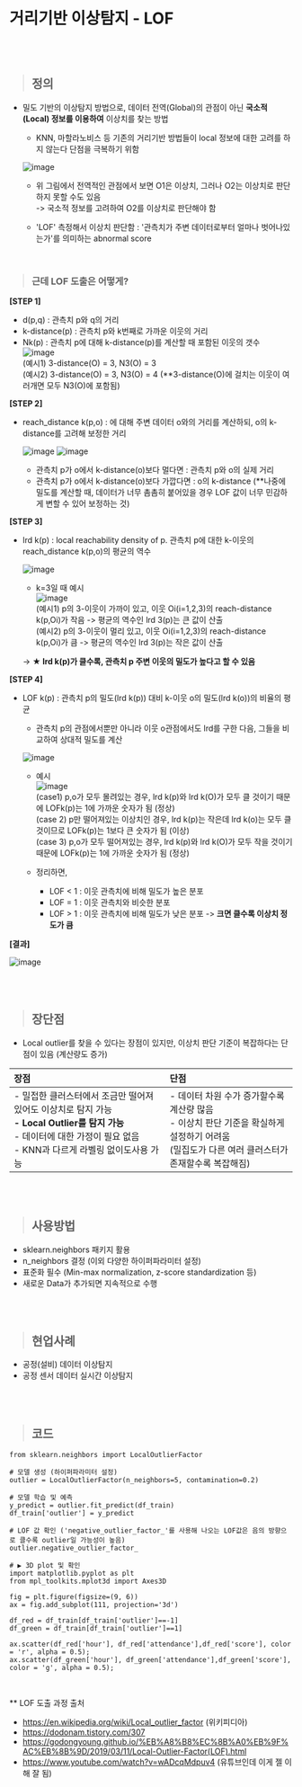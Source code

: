 # 거리기반 이상탐지 - LOF

</br>
</br>

> ## 정의
* 밀도 기반의 이상탐지 방법으로, 데이터 전역(Global)의 관점이 아닌 **국소적(Local) 정보를 이용하여** 이상치를 찾는 방법
  - KNN, 마할라노비스 등 기존의 거리기반 방법들이 local 정보에 대한 고려를 하지 않는다 단점을 극복하기 위함
  
  ![image](https://user-images.githubusercontent.com/55543156/219376604-c8228955-7cbe-4d0c-9d49-c387942e0e11.png)

  - 위 그림에서  전역적인 관점에서 보면 O1은 이상치, 그러나 O2는 이상치로 판단하지 못할 수도 있음   
    -> 국소적 정보를 고려하여 O2를 이상치로 판단해야 함
    
  - 'LOF' 측정해서 이상치 판단함 : '관측치가 주변 데이터로부터 얼마나 벗어나있는가'를 의미하는 abnormal score

</br>

> ### 근데 LOF 도출은 어떻게?

**[STEP 1]**
* d(p,q) : 관측치 p와 q의 거리
* k-distance(p) : 관측치 p와 k번째로 가까운 이웃의 거리
* Nk(p) : 관측치 p에 대해 k-distance(p)를 계산할 때 포함된 이웃의 갯수
  ![image](https://user-images.githubusercontent.com/55543156/219379583-85318823-79a4-4133-92cc-a8062f88b0e2.png) </br>
  (예시1) 3-distance(O) = 3, N3(O) = 3   
  (예시2) 3-distance(O) = 3, N3(O) = 4 (**3-distance(O)에 걸치는 이웃이 여러개면 모두 N3(O)에 포함됨)

**[STEP 2]**
* reach_distance k(p,o) : 에 대해 주변 데이터 o와의 거리를 계산하되, o의 k-distance를 고려해 보정한 거리

  ![image](https://user-images.githubusercontent.com/55543156/219381117-ef6fef50-9e68-49ee-98a2-57531c805076.png)
  ![image](https://user-images.githubusercontent.com/55543156/219381229-68a563dd-574b-4edc-8fd3-42f08a1a0170.png)
  
  - 관측치 p가 o에서 k-distance(o)보다 멀다면 : 관측치 p와 o의 실제 거리
  - 관측치 p가 o에서 k-distance(o)보다 가깝다면 : o의 k-distance
    (**나중에 밀도를 계산할 때, 데이터가 너무 촘촘히 붙어있을 경우 LOF 값이 너무 민감하게 변할 수 있어 보정하는 것)

**[STEP 3]**
* lrd k(p) : local reachability density of p. 관측치 p에 대한 k-이웃의 reach_distance k(p,o)의 평균의 역수

  ![image](https://user-images.githubusercontent.com/55543156/219384654-d73584e2-30c1-41b3-89cc-a4d9adaf1358.png)
  
  - k=3일 때 예시   
  ![image](https://user-images.githubusercontent.com/55543156/219384785-70f42935-5a26-4b1a-aea8-4ab01d62c8bc.png) </br>
  (예시1) p의 3-이웃이 가까이 있고, 이웃 Oi(i=1,2,3)의 reach-distance k(p,Oi)가 작음 -> 평균의 역수인 lrd 3(p)는 큰 값이 산출   
  (예시2) p의 3-이웃이 멀리 있고, 이웃 Oi(i=1,2,3)의 reach-distance k(p,Oi)가 큼 -> 평균의 역수인 lrd 3(p)는 작은 값이 산출   
  
  -> **★ lrd k(p)가 클수록, 관측치 p 주변 이웃의 밀도가 높다고 할 수 있음**   
  
**[STEP 4]**
* LOF k(p) : 관측치 p의 밀도(lrd k(p)) 대비 k-이웃 o의 밀도(lrd k(o))의 비율의 평균
  - 관측치 p의 관점에서뿐만 아니라 이웃 o관점에서도 lrd를 구한 다음, 그들을 비교하여 상대적 밀도를 계산
  
  ![image](https://user-images.githubusercontent.com/55543156/219386246-75d3f480-1089-4236-b510-69827116cb9c.png)
  
  - 예시   
  ![image](https://user-images.githubusercontent.com/55543156/219387181-2c3a899e-0f25-439b-9d61-5c33101c355d.png) </br>
  (case1) p,o가 모두 몰려있는 경우, lrd k(p)와 lrd k(O)가 모두 클 것이기 때문에 LOFk(p)는 1에 가까운 숫자가 됨 (정상)   
  (case 2) p만 떨어져있는 이상치인 경우, lrd k(p)는 작은데 lrd k(o)는 모두 클 것이므로 LOFk(p)는 1보다 큰 숫자가 됨 (이상)   
  (case 3) p,o가 모두 떨어져있는 경우, lrd k(p)와 lrd k(O)가 모두 작을 것이기 때문에 LOFk(p)는 1에 가까운 숫자가 됨 (정상)   
  
  - 정리하면,
    - LOF < 1 : 이웃 관측치에 비해 밀도가 높은 분포
    - LOF = 1 : 이웃 관측치와 비슷한 분포
    - LOF > 1 : 이웃 관측치에 비해 밀도가 낮은 분포 -> **크면 클수록 이상치 정도가 큼**

**[결과]** </br> 

  ![image](https://user-images.githubusercontent.com/55543156/219388552-eeac51cc-0544-404f-b25b-2c4b2bfb5ede.png)
  
 
</br>
</br>

> ## 장단점
* Local outlier를 찾을 수 있다는 장점이 있지만, 이상치 판단 기준이 복잡하다는 단점이 있음 (계산량도 증가)

|장점|단점|
|:---|:---|
|- 밀접한 클러스터에서 조금만 떨어져있어도 이상치로 탐지 가능 </br> **- Local Outlier를 탐지 가능** </br> - 데이터에 대한 가정이 필요 없음 </br> - KNN과 다르게 라벨링 없이도사용 가능 |- 데이터 차원 수가 증가할수록 계산량 많음 </br> - 이상치 판단 기준을 확실하게 설정하기 어려움 </br> (밀집도가 다른 여러 클러스터가 존재할수록 복잡해짐)  |


</br>
</br>

> ## 사용방법
* sklearn.neighbors 패키지 활용
* n_neighbors 결정 (이외 다양한 하이퍼파라미터 설정)
* 표준화 필수 (Min-max normalization, z-score standardization 등)
* 새로운 Data가 추가되면 지속적으로 수행


</br>
</br>

> ## 현업사례
* 공정(설비) 데이터 이상탐지
* 공정 센서 데이터 실시간 이상탐지


</br>
</br>

> ## 코드

```
from sklearn.neighbors import LocalOutlierFactor

# 모델 생성 (하이퍼파라미터 설정)
outlier = LocalOutlierFactor(n_neighbors=5, contamination=0.2)

# 모델 학습 및 예측
y_predict = outlier.fit_predict(df_train)
df_train['outlier'] = y_predict

# LOF 값 확인 ('negative_outlier_factor_'를 사용해 나오는 LOF값은 음의 방향으로 클수록 outlier일 가능성이 높음)
outlier.negative_outlier_factor_

# ▶ 3D plot 및 확인
import matplotlib.pyplot as plt
from mpl_toolkits.mplot3d import Axes3D

fig = plt.figure(figsize=(9, 6))
ax = fig.add_subplot(111, projection='3d')

df_red = df_train[df_train['outlier']==-1]
df_green = df_train[df_train['outlier']==1]

ax.scatter(df_red['hour'], df_red['attendance'],df_red['score'], color = 'r', alpha = 0.5);
ax.scatter(df_green['hour'], df_green['attendance'],df_green['score'], color = 'g', alpha = 0.5);

```


</br>

** LOF 도출 과정 출처
- https://en.wikipedia.org/wiki/Local_outlier_factor (위키피디아)
- https://dodonam.tistory.com/307
- https://godongyoung.github.io/%EB%A8%B8%EC%8B%A0%EB%9F%AC%EB%8B%9D/2019/03/11/Local-Outlier-Factor(LOF).html 
- https://www.youtube.com/watch?v=wADcqMdpuv4 (유튜브인데 이게 젤 이해 잘 됨)
